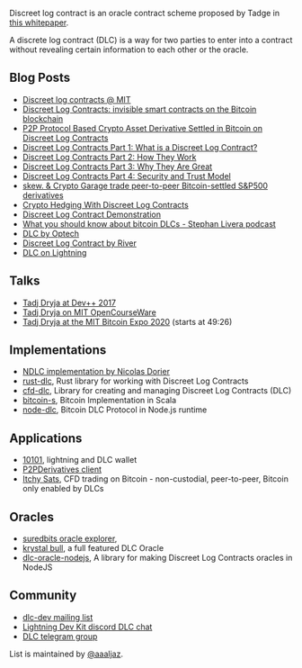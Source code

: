 Discreet log contract is an oracle contract scheme proposed by Tadge in [this whitepaper](https://adiabat.github.io/dlc.pdf).

A discrete log contract (DLC) is a way for two parties to enter into a contract without revealing certain information to each other or the oracle.

## Blog Posts
* [Discreet log contracts @ MIT](https://dci.mit.edu/smart-contracts)
* [Discreet Log Contracts: invisible smart contracts on the Bitcoin blockchain](https://medium.com/@gertjaap/discreet-log-contracts-invisible-smart-contracts-on-the-bitcoin-blockchain-cc8afbdbf0db)
* [P2P Protocol Based Crypto Asset Derivative Settled in Bitcoin on Discreet Log Contracts](https://medium.com/crypto-garage/p2p-protocol-based-crypto-asset-derivative-settled-in-bitcoin-on-discreet-log-contracts-13c823448ae8)
* [Discreet Log Contracts Part 1: What is a Discreet Log Contract?](https://suredbits.com/discreet-log-contracts-part-1-what-is-a-discreet-log-contract/)
* [Discreet Log Contracts Part 2: How They Work](https://suredbits.com/discreet-log-contracts-part-2-how-they-work-adaptor-version/)
* [Discreet Log Contracts Part 3: Why They Are Great](https://suredbits.com/discreet-log-contracts-part-3-why-they-are-great/)
* [Discreet Log Contracts Part 4: Security and Trust Model](https://suredbits.com/discreet-log-contracts-part-4-security-and-trust-model/)
* [skew. & Crypto Garage trade peer-to-peer Bitcoin-settled S&P500 derivatives](https://medium.com/crypto-garage/skew-crypto-garage-trade-peer-to-peer-bitcoin-settled-s-p500-derivatives-f9958db011dd)
* [Crypto Hedging With Discreet Log Contracts](https://suredbits.com/crypto-hedging-with-discreet-log-contracts/)
* [Discreet Log Contract Demonstration](https://suredbits.com/discreet-log-contract-demonstration/)
* [What you should know about bitcoin DLCs - Stephan Livera podcast](https://stephanlivera.com/episode/219/)
* [DLC by Optech](https://bitcoinops.org/en/topics/discreet-log-contracts/)
* [Discreet Log Contract by River](https://river.com/learn/terms/d/discreet-log-contract-dlc/)
* [DLC on Lightning](https://medium.com/crypto-garage/dlc-on-lightning-cb5d191f6e64)

## Talks

* [Tadj Dryja at Dev++ 2017](https://www.youtube.com/watch?v=FU-rA5dkTHI)
* [Tadj Dryja on MIT OpenCourseWare](https://www.youtube.com/watch?v=P6AX8KdXAts)
* [Tadj Dryja at the MIT Bitcoin Expo 2020](https://livestream.com/accounts/2261474/events/9019383/videos/202643580) (starts at 49:26)

## Implementations 
* [NDLC implementation by Nicolas Dorier](https://github.com/dgarage/NDLC) 
* [rust-dlc](https://github.com/p2pderivatives/rust-dlc), Rust library for working with Discreet Log Contracts 
* [cfd-dlc](https://github.com/p2pderivatives/cfd-dlc), Library for creating and managing Discreet Log Contracts (DLC) 
* [bitcoin-s](https://github.com/bitcoin-s/bitcoin-s), Bitcoin Implementation in Scala 
* [node-dlc](https://github.com/AtomicFinance/node-dlc), Bitcoin DLC Protocol in Node.js runtime 

## Applications 
* [10101](https://github.com/get10101/10101), lightning and DLC wallet
* [P2PDerivatives client ](https://github.com/p2pderivatives/p2pderivatives-client)
* [Itchy Sats](https://github.com/itchysats/itchysats), CFD trading on Bitcoin - non-custodial, peer-to-peer, Bitcoin only enabled by DLCs

## Oracles
* [suredbits oracle explorer](https://oracle.suredbits.com/), 
* [krystal bull](https://github.com/bitcoin-s/krystal-bull), a full featured DLC Oracle
* [dlc-oracle-nodejs](https://github.com/mit-dci/dlc-oracle-nodejs),  A library for making Discreet Log Contracts oracles in NodeJS 


## Community 
* [dlc-dev mailing list](https://mailmanlists.org/mailman/listinfo/dlc-dev)
* [Lightning Dev Kit discord DLC chat](https://discord.gg/5AcknnMfBw)
* [DLC telegram group](https://t.me/BitcoinDLCs)



List is maintained by [@aaaljaz](https://twitter.com/aaaljaz).
